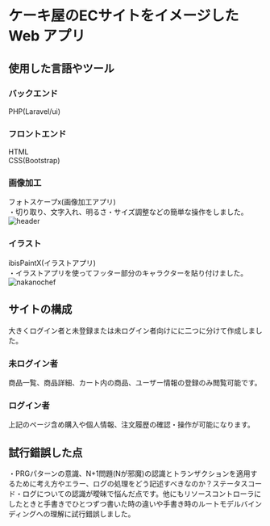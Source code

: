 # ケーキ屋のECサイトをイメージした Web アプリ<br>
## 使用した言語やツール<br>
### バックエンド<br>
PHP(Laravel/ui)<br>
### フロントエンド<br>
HTML<br>
CSS(Bootstrap)<br>
### 画像加工<br>
フォトスケープx(画像加工アプリ)<br>
・切り取り、文字入れ、明るさ・サイズ調整などの簡単な操作をしました。<br>
![header](https://github.com/user-attachments/assets/cccb9255-d110-4f52-9a34-845f90778388)
### イラスト<br>
ibisPaintX(イラストアプリ)<br>
・イラストアプリを使ってフッター部分のキャラクターを貼り付けました。<br>
![nakanochef](https://github.com/user-attachments/assets/407f219d-52c0-4a27-ac84-5950b1913dfa)
<br>
## サイトの構成<br>
大きくログイン者と未登録または未ログイン者向けにに二つに分けて作成しました。<br>
### 未ログイン者<br>
商品一覧、商品詳細、カート内の商品、ユーザー情報の登録のみ閲覧可能です。<br>
### ログイン者<br>
上記のページ含め購入や個人情報、注文履歴の確認・操作が可能になります。<br>
## 試行錯誤した点<br>
・PRGパターンの意識、N+1問題(Nが邪魔)の認識とトランザクションを適用するために考え方やエラー、ログの処理をどう記述すべきなのか？ステータスコード・ログについての認識が曖昧で悩んだ点です。他にもリソースコントローラにしたときと手書きでひとつずつ書いた時の違いや手書き時のルートモデルバインディングへの理解に試行錯誤しました。<br>
